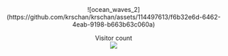 
<!--
**krschan/krschan** is a ✨ _special_ ✨ repository because its `README.md` (this file) appears on your GitHub profile.

Here are some ideas to get you started:

- 🔭 I’m currently working on ...
- 🌱 I’m currently learning ...
- 👯 I’m looking to collaborate on ...
- 🤔 I’m looking for help with ...
- 💬 Ask me about ...
- 📫 How to reach me: ...
- 😄 Pronouns: ...
- ⚡ Fun fact: ...
-->
<div align="center">
  ![ocean_waves_2](https://github.com/krschan/krschan/assets/114497613/f6b32e6d-6462-4eab-9198-b663b63c060a)
</div>

<p align="center"> 
  Visitor count<br>
  <img src="https://profile-counter.glitch.me/krschan/count.svg" />
</p>


